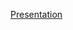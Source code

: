 [Presentation](https://docs.google.com/presentation/d/1WK9qxw1FHO5SHVaUtnBoZaL7e5gQ7tYVPOXH40liHk8/edit?usp=sharing)